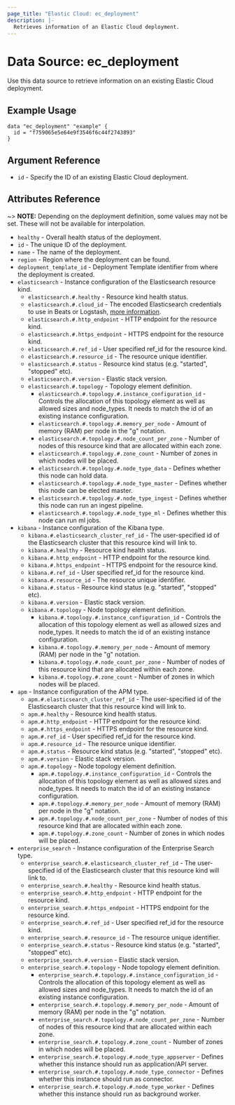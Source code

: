 ```yaml
---
page_title: "Elastic Cloud: ec_deployment"
description: |-
  Retrieves information of an Elastic Cloud deployment.
---
```


# Data Source: ec_deployment

Use this data source to retrieve information on an existing Elastic Cloud deployment.

## Example Usage

```hcl
data "ec_deployment" "example" {
  id = "f759065e5e64e9f3546f6c44f2743893"
}
```

## Argument Reference

* `id` - Specify the ID of an existing Elastic Cloud deployment.

## Attributes Reference

~> **NOTE:** Depending on the deployment definition, some values may not be set.
These will not be available for interpolation.

* `healthy` - Overall health status of the deployment.
* `id` - The unique ID of the deployment.
* `name` - The name of the deployment.
* `region` - Region where the deployment can be found.
* `deployment_template_id` - Deployment Template identifier from where the deployment is created.
* `elasticsearch` - Instance configuration of the Elasticsearch resource kind.
  * `elasticsearch.#.healthy` - Resource kind health status.
  * `elasticsearch.#.cloud_id` - The encoded Elasticsearch credentials to use in Beats or Logstash, [more information](https://www.elastic.co/guide/en/cloud/current/ec-cloud-id.html).
  * `elasticsearch.#.http_endpoint` - HTTP endpoint for the resource kind.
  * `elasticsearch.#.https_endpoint` - HTTPS endpoint for the resource kind.
  * `elasticsearch.#.ref_id` - User specified ref_id for the resource kind.
  * `elasticsearch.#.resource_id` - The resource unique identifier.
  * `elasticsearch.#.status` - Resource kind status (e.g. "started", "stopped" etc).
  * `elasticsearch.#.version` - Elastic stack version.
  * `elasticsearch.#.topology` - Topology element definition.
    * `elasticsearch.#.topology.#.instance_configuration_id` - Controls the allocation of this topology element as well as allowed sizes and node_types. It needs to match the id of an existing instance configuration.
    * `elasticsearch.#.topology.#.memory_per_node` - Amount of memory (RAM) per node in the "<size in GB>g" notation.
    * `elasticsearch.#.topology.#.node_count_per_zone` - Number of nodes of this resource kind that are allocated within each zone.
    * `elasticsearch.#.topology.#.zone_count` - Number of zones in which nodes will be placed.
    * `elasticsearch.#.topology.#.node_type_data` - Defines whether this node can hold data.
    * `elasticsearch.#.topology.#.node_type_master` - Defines whether this node can be elected master.
    * `elasticsearch.#.topology.#.node_type_ingest` - Defines whether this node can run an ingest pipeline.
    * `elasticsearch.#.topology.#.node_type_ml` - Defines whether this node can run ml jobs.
* `kibana` - Instance configuration of the Kibana type.
  * `kibana.#.elasticsearch_cluster_ref_id` - The user-specified id of the Elasticsearch cluster that this resource kind will link to.
  * `kibana.#.healthy` - Resource kind health status.
  * `kibana.#.http_endpoint` - HTTP endpoint for the resource kind.
  * `kibana.#.https_endpoint` - HTTPS endpoint for the resource kind.
  * `kibana.#.ref_id` - User specified ref_id for the resource kind.
  * `kibana.#.resource_id` - The resource unique identifier.
  * `kibana.#.status` - Resource kind status (e.g. "started", "stopped" etc).
  * `kibana.#.version` - Elastic stack version.
  * `kibana.#.topology` - Node topology element definition.
    * `kibana.#.topology.#.instance_configuration_id` - Controls the allocation of this topology element as well as allowed sizes and node_types. It needs to match the id of an existing instance configuration.
    * `kibana.#.topology.#.memory_per_node` - Amount of memory (RAM) per node in the "<size in GB>g" notation.
    * `kibana.#.topology.#.node_count_per_zone` - Number of nodes of this resource kind that are allocated within each zone.
    * `kibana.#.topology.#.zone_count` - Number of zones in which nodes will be placed.
* `apm` - Instance configuration of the APM type.
  * `apm.#.elasticsearch_cluster_ref_id` - The user-specified id of the Elasticsearch cluster that this resource kind will link to.
  * `apm.#.healthy` - Resource kind health status.
  * `apm.#.http_endpoint` - HTTP endpoint for the resource kind.
  * `apm.#.https_endpoint` - HTTPS endpoint for the resource kind.
  * `apm.#.ref_id` - User specified ref_id for the resource kind.
  * `apm.#.resource_id` - The resource unique identifier.
  * `apm.#.status` - Resource kind status (e.g. "started", "stopped" etc).
  * `apm.#.version` - Elastic stack version.
  * `apm.#.topology` - Node topology element definition.
    * `apm.#.topology.#.instance_configuration_id` - Controls the allocation of this topology element as well as allowed sizes and node_types. It needs to match the id of an existing instance configuration.
    * `apm.#.topology.#.memory_per_node` - Amount of memory (RAM) per node in the "<size in GB>g" notation.
    * `apm.#.topology.#.node_count_per_zone` - Number of nodes of this resource kind that are allocated within each zone.
    * `apm.#.topology.#.zone_count` - Number of zones in which nodes will be placed.
* `enterprise_search` - Instance configuration of the Enterprise Search type.
  * `enterprise_search.#.elasticsearch_cluster_ref_id` - The user-specified id of the Elasticsearch cluster that this resource kind will link to.
  * `enterprise_search.#.healthy` - Resource kind health status.
  * `enterprise_search.#.http_endpoint` - HTTP endpoint for the resource kind.
  * `enterprise_search.#.https_endpoint` - HTTPS endpoint for the resource kind.
  * `enterprise_search.#.ref_id` - User specified ref_id for the resource kind.
  * `enterprise_search.#.resource_id` - The resource unique identifier.
  * `enterprise_search.#.status` - Resource kind status (e.g. "started", "stopped" etc).
  * `enterprise_search.#.version` - Elastic stack version.
  * `enterprise_search.#.topology` - Node topology element definition.
    * `enterprise_search.#.topology.#.instance_configuration_id` - Controls the allocation of this topology element as well as allowed sizes and node_types. It needs to match the id of an existing instance configuration.
    * `enterprise_search.#.topology.#.memory_per_node` - Amount of memory (RAM) per node in the "<size in GB>g" notation.
    * `enterprise_search.#.topology.#.node_count_per_zone` - Number of nodes of this resource kind that are allocated within each zone.
    * `enterprise_search.#.topology.#.zone_count` - Number of zones in which nodes will be placed.
    * `enterprise_search.#.topology.#.node_type_appserver` - Defines whether this instance should run as application/API server.
    * `enterprise_search.#.topology.#.node_type_connector` - Defines whether this instance should run as connector.
    * `enterprise_search.#.topology.#.node_type_worker` - Defines whether this instance should run as background worker.
